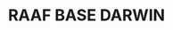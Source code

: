 ---
lastmod: '2025-04-06T06:05:19+00:00'
latitude: -12.428017
layout: suburb
longitude: 130.873315
postcode: 0820
state: NT
title: RAAF BASE DARWIN
url: /nt/raaf-base-darwin/
---